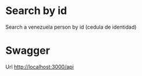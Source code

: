 # Search by id
Search a venezuela person by id (cedula de identidad)

# Swagger
Url [http://localhost:3000/api](http://localhost:3000/api)
